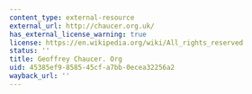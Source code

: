 ```yaml
---
content_type: external-resource
external_url: http://chaucer.org.uk/
has_external_license_warning: true
license: https://en.wikipedia.org/wiki/All_rights_reserved
status: ''
title: Geoffrey Chaucer. Org
uid: 45385ef9-8585-45cf-a7bb-0ecea32256a2
wayback_url: ''
---
```

